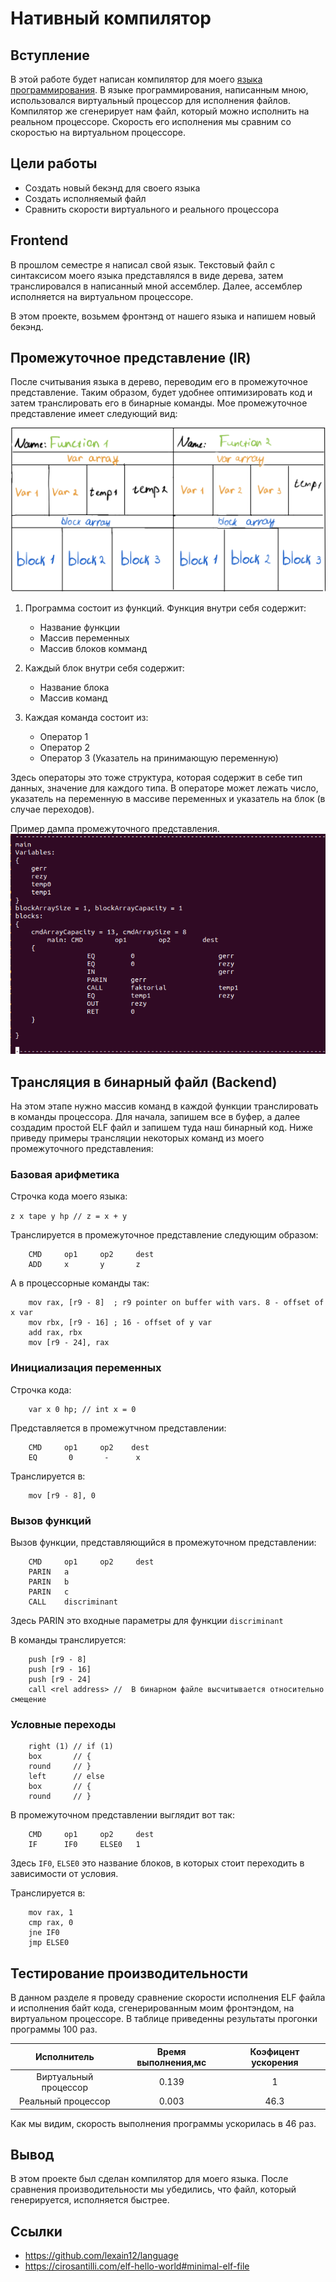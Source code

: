 # Нативный компилятор
## Вступление
В этой работе будет написан компилятор для моего [языка программирования](https://github.com/lexain12/language). В языке программирования, написанным мною, использовался виртуальный процессор для исполнения файлов. Компилятор же сгенерирует нам файл, который можно исполнить на реальном процессоре. Скорость его исполнения мы сравним со скоростью на виртуальном процессоре.

## Цели работы
* Создать новый бекэнд для своего языка
* Создать исполняемый файл
* Сравнить скорости виртуального и реального процессора
## Frontend
В прошлом семестре я написал свой язык. Текстовый файл с синтаксисом моего языка представлялся в виде дерева, затем транслировался в написанный мной ассемблер. Далее, ассемблер исполняется на виртуальном процессоре.

В этом проекте, возьмем фронтэнд от нашего языка и напишем новый бекэнд.
## Промежуточное представление (IR)
После считывания языка в дерево, переводим его в промежуточное представление. Таким образом, будет удобнее оптимизировать код и затем транслировать его в бинарные команды.
Мое промежуточное представление имеет следующий вид:

<img src="img/IR.jpeg" width=600>

1. Программа состоит из функций. Функция внутри себя содержит:

    * Название функции
    * Массив переменных
    * Массив блоков комманд

2. Каждый блок внутри себя содержит:
    * Название блока
    * Массив команд

3. Каждая команда состоит из:
    * Оператор 1
    * Оператор 2
    * Оператор 3 (Указатель на принимающую переменную)

Здесь операторы это тоже структура, которая содержит в себе тип данных, значение для каждого типа. В операторе может лежать число, указатель на переменную в массиве переменных и указатель на блок (в случае переходов).

Пример дампа промежуточного представления.
<img src="img/Dump.png" widht=600>


## Трансляция в бинарный файл (Backend)
На этом этапе нужно массив команд в каждой функции транслировать в команды процессора. Для начала, запишем все в буфер, а далее создадим простой ELF файл и запишем туда наш бинарный код. Ниже приведу примеры трансляции некоторых команд из моего промежуточного представления:

### Базовая арифметика
Строчка кода моего языка:

 ```z x tape y hp // z = x + y```

 Транслируется в промежуточное представление следующим образом:

```
    CMD     op1     op2     dest
    ADD     x       y       z
```
А в процессорные команды так:
```
    mov rax, [r9 - 8]  ; r9 pointer on buffer with vars. 8 - offset of x var
    mov rbx, [r9 - 16] ; 16 - offset of y var
    add rax, rbx
    mov [r9 - 24], rax
```
### Инициализация переменных
Строчка кода:
```
    var x 0 hp; // int x = 0
```
Представляется в промежутчном представлении:
```
    CMD     op1     op2    dest
    EQ       0       -      x
```
Транслируется в:
```
    mov [r9 - 8], 0
```
### Вызов функций
Вызов функции, представляющийся в промежуточном представлении:
```
    CMD     op1     op2     dest
    PARIN   a
    PARIN   b
    PARIN   c
    CALL    discriminant
```
Здесь PARIN это входные параметры для функции ```discriminant```

В команды транслируется:
```
    push [r9 - 8]
    push [r9 - 16]
    push [r9 - 24]
    call <rel address> //  В бинарном файле высчитывается относительно смещение
```
### Условные переходы
```
    right (1) // if (1)
    box       // {
    round     // }
    left      // else
    box       // {
    round     // }
```
В промежуточном представлении выглядит вот так:
```
    CMD     op1     op2     dest
    IF      IF0     ELSE0   1
```
Здесь `IF0`, `ELSE0` это название блоков, в которых стоит переходить в зависимости от условия.

Транслируется в:
```
    mov rax, 1
    cmp rax, 0
    jne IF0
    jmp ELSE0
```
## Тестирование производительности
В данном разделе я проведу сравнение скорости исполнения ELF файла и исполнения байт кода, сгенерированным моим фронтэндом, на виртуальном процессоре. В таблице приведенны результаты прогонки программы 100 раз.

Исполнитель | Время выполнения,мc | Коэфицент ускорения
| :---: | :---: | :---:
Виртуальный процессор | 0.139 | 1
Реальный процессор | 0.003 | 46.3

Как мы видим, скорость выполнения программы ускорилась в 46 раз.
## Вывод
В этом проекте был сделан компилятор для моего языка. После сравнения производительности мы убедились, что файл, который генерируется, исполняется быстрее.

## Cсылки
* https://github.com/lexain12/language
* https://cirosantilli.com/elf-hello-world#minimal-elf-file
